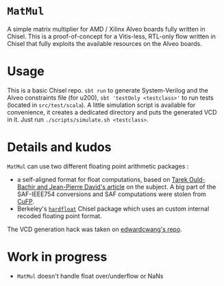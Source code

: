 # `MatMul`

A simple matrix multiplier for AMD / Xilinx Alveo boards fully written in
Chisel. This is a proof-of-concept for a Vitis-less, RTL-only flow written in
Chisel that fully exploits the available resources on the Alveo boards.

# Usage

This is a basic Chisel repo. `sbt run` to generate System-Verilog and the Alveo
constraints file (for u200), `sbt 'testOnly <testclass>'` to run tests (located
in `src/test/scala`). A little simulation script is available for convenience,
it creates a dedicated directory and puts the generated VCD in it. Just run
`./scripts/simulate.sh <testclass>`.

# Details and kudos

`MatMul` can use two different floating point arithmetic packages :
- a self-aligned format for float computations, based on [Tarek Ould-Bachir and
  Jean-Pierre David's article](https://doi.org/10.1145/2457443.2457444) on the
  subject. A big part of the SAF-IEEE754 conversions and SAF computations were
  stolen from [CuFP](https://github.com/FahimeHajizadeh/Custom-Float-HLS.git).
- Berkeley's [`hardfloat`](https://github.com/ucb-bar/berkeley-hardfloat)
  Chisel package which uses an custom internal recoded floating point format.

The VCD generation hack was taken on [edwardcwang's
repo](https://github.com/edwardcwang/decoupled-serializer).

# Work in progress

- `MatMul` doesn't handle float over/underflow or NaNs
